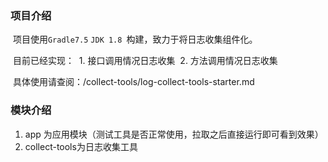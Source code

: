 ### 项目介绍

​	项目使用`Gradle7.5` `JDK 1.8 `构建，致力于将日志收集组件化。

​	 目前已经实现：
​			1. 接口调用情况日志收集
​			2. 方法调用情况日志收集

​     具体使用请查阅：/collect-tools/log-collect-tools-starter.md

### 模块介绍
 1. app 为应用模块（测试工具是否正常使用，拉取之后直接运行即可看到效果）
 2. collect-tools为日志收集工具